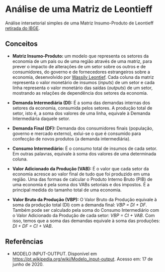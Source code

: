 # Análise de uma Matriz de Leontieff

Análise intersetorial simples de uma Matriz Insumo-Produto de Leontieff [retirada do IBGE](https://www.ibge.gov.br/estatisticas/economicas/contas-nacionais/9085-matriz-de-insumo-produto.html).

## Conceitos 

- **Matriz Insumo-Produto:** um modelo que representa os setores da economia de um país ou de uma região através de uma matriz, para prever o impacto de alterações de um setor sobre os outros e de consumidores, do governo e de fornecedores estrangeiros sobre a economia, desenvolvido por [Wassily Leontief](https://pt.wikipedia.org/wiki/Wassily_Leontief). Cada coluna da matriz representa o valor monetário de insumos (*inputs*) de um setor e cada linha representa o valor monetário das saídas (*outputs*) de um setor, mostrando as relações de dependência dos setores da economia. 

- **Demanda Intermediária (DI):** É a soma das demandas internas dos setores da economia, consumida pelos setores. A produção total de setor, isto é, a soma dos valores de uma linha, equivale à Demanda Intermediária daquele setor.

- **Demanda Final (DF):** Demanda dos consumidores finais (população, governo e mercado externo), exlui-se o que é consumido para confecção de novos produtos (a demanda intermediária).

- **Consumo Intermediário:** É o consumo total de insumos de cada setor. Em outras palavras, equivale à soma dos valores de uma determinada coluna.

- **Valor Adicionado da Produção (VAB):** É o valor que cada setor da economia acresce ao valor final de tudo que foi produzido em uma região. Uma das formas de calcular o Produto Interno Bruto (PIB) de uma economia é pela soma dos VABs setoriais e dos impostos. É a principal medida do tamanho total de uma economia.

- **Valor Bruto da Produção (VBP):** O Valor Bruto da Produção equivale à soma da produção total (DI) com a demanda final: *VBP = DI + DF*. Também pode ser calculado pela soma do Consumo Intermediário com o Valor Adicionado da Produção de cada setor: *VBP = CI + VAB*. Com isso, temos que a soma das demandas equivale à soma das produções: *DI + DF = CI + VAB*.

## Referências

- MODELO INPUT-OUTPUT. Disponível em <https://pt.wikipedia.org/wiki/Modelo_input-output>. Acesso em: 17 de junho de 2020. 